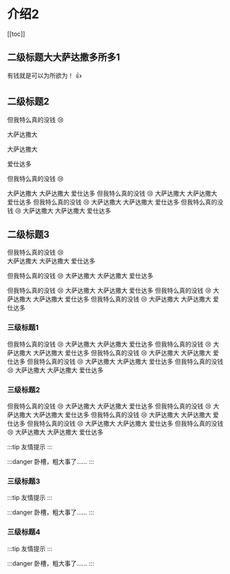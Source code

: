# 介绍2

[[toc]]

## 二级标题大大萨达撒多所多1

有钱就是可以为所欲为！ :+1:

## 二级标题2

但我特么真的没钱 :cry:

大萨达撒大

大萨达撒大

爱仕达多

但我特么真的没钱 :cry:

大萨达撒大
大萨达撒大
爱仕达多
但我特么真的没钱 :cry:
大萨达撒大
大萨达撒大
爱仕达多
但我特么真的没钱 :cry:
大萨达撒大
大萨达撒大
爱仕达多
但我特么真的没钱 :cry:
大萨达撒大
大萨达撒大
爱仕达多

## 二级标题3
但我特么真的没钱 :cry:  
大萨达撒大
大萨达撒大
爱仕达多

但我特么真的没钱 :cry:
大萨达撒大
大萨达撒大
爱仕达多


但我特么真的没钱 :cry:
大萨达撒大
大萨达撒大
爱仕达多
但我特么真的没钱 :cry:
大萨达撒大
大萨达撒大
爱仕达多
但我特么真的没钱 :cry:
大萨达撒大
大萨达撒大
爱仕达多

### 三级标题1
但我特么真的没钱 :cry:
大萨达撒大
大萨达撒大
爱仕达多
但我特么真的没钱 :cry:
大萨达撒大
大萨达撒大
爱仕达多
但我特么真的没钱 :cry:
大萨达撒大
大萨达撒大
爱仕达多
但我特么真的没钱 :cry:
大萨达撒大
大萨达撒大
爱仕达多
但我特么真的没钱 :cry:
大萨达撒大
大萨达撒大
爱仕达多

### 三级标题2
但我特么真的没钱 :cry:
大萨达撒大
大萨达撒大
爱仕达多
但我特么真的没钱 :cry:
大萨达撒大
大萨达撒大
爱仕达多
但我特么真的没钱 :cry:
大萨达撒大
大萨达撒大
爱仕达多
但我特么真的没钱 :cry:
大萨达撒大
大萨达撒大
爱仕达多
但我特么真的没钱 :cry:
大萨达撒大
大萨达撒大
爱仕达多

:::tip
友情提示
:::

:::danger
卧槽，粗大事了……
:::

### 三级标题3

:::tip
友情提示
:::

:::danger
卧槽，粗大事了……
:::

### 三级标题4

:::tip
友情提示
:::

:::danger
卧槽，粗大事了……
:::